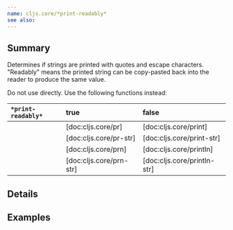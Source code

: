 ```yaml
---
name: cljs.core/*print-readably*
see also:
---
```


## Summary

Determines if strings are printed with quotes and escape characters. "Readably"
means the printed string can be copy-pasted back into the reader to produce the
same value.

Do not use directly.  Use the following functions instead:

| `*print-readably*` | true                    | false                       |
|:-------------------|:------------------------|:----------------------------|
|                    | [doc:cljs.core/pr]      | [doc:cljs.core/print]       |
|                    | [doc:cljs.core/pr-str]  | [doc:cljs.core/print-str]   |
|                    | [doc:cljs.core/prn]     | [doc:cljs.core/println]     |
|                    | [doc:cljs.core/prn-str] | [doc:cljs.core/println-str] |

## Details

## Examples
